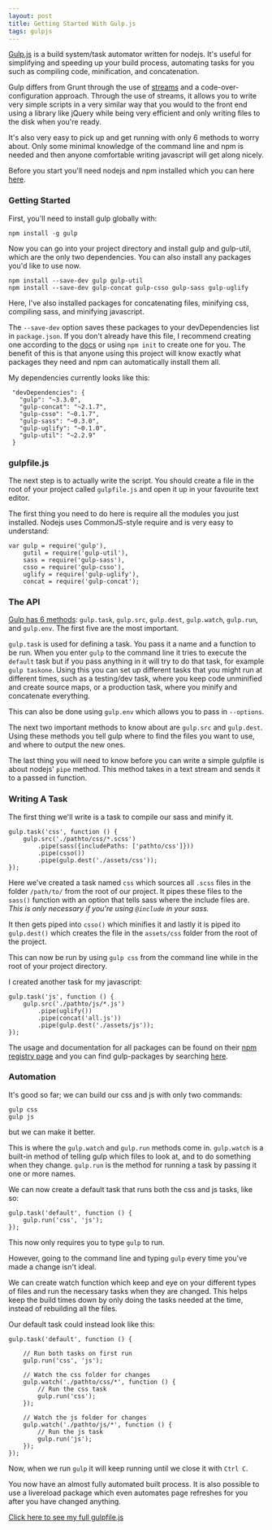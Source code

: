 ```yaml
---
layout: post
title: Getting Started With Gulp.js
tags: gulpjs
---
```


[Gulp.js](http://gulpjs.com/) is a build system/task automator written for nodejs. It's useful for simplifying and speeding up your build process, automating tasks for you such as compiling code, minification, and concatenation.

Gulp differs from Grunt through the use of [streams](http://nodejs.org/api/stream.html) and a code-over-configuration approach. Through the use of streams, it allows you to write very simple scripts in a very similar way that you would to the front end using a library like jQuery while being very efficient and only writing files to the disk when you're ready.

It's also very easy to pick up and get running with only 6 methods to worry about. Only some minimal knowledge of the command line and npm is needed and then anyone comfortable writing javascript will get along nicely.

Before you start you'll need nodejs and npm installed which you can here [here](http://nodejs.org/).


### Getting Started

First, you'll need to install gulp globally with:

    npm install -g gulp

Now you can go into your project directory and install gulp and gulp-util, which are the only two dependencies. You can also install any packages you'd like to use now.

    npm install --save-dev gulp gulp-util
    npm install --save-dev gulp-concat gulp-csso gulp-sass gulp-uglify

Here, I've also installed packages for concatenating files, minifying css, compiling sass, and minifying javascript.

The `--save-dev` option saves these packages to your devDependencies list in `package.json`. If you don't already have this file, I recommend creating one according to the [docs](https://npmjs.org/doc/json.html) or using `npm init` to create one for you. The benefit of this is that anyone using this project will know exactly what packages they need and npm can automatically install them all.

My dependencies currently looks like this:

	 "devDependencies": {
	   "gulp": "~3.3.0",
	   "gulp-concat": "~2.1.7",
	   "gulp-csso": "~0.1.7",
	   "gulp-sass": "~0.3.0",
	   "gulp-uglify": "~0.1.0",
	   "gulp-util": "~2.2.9"
	 }

### gulpfile.js

The next step is to actually write the script. You should create a file in the root of your project called `gulpfile.js` and open it up in your favourite text editor.

The first thing you need to do here is require all the modules you just installed. Nodejs uses CommonJS-style require and is very easy to understand:

	var gulp = require('gulp'),
	    gutil = require('gulp-util'),
	    sass = require('gulp-sass'),
	    csso = require('gulp-csso'),
	    uglify = require('gulp-uglify'),
	    concat = require('gulp-concat');

### The API

[Gulp has 6 methods](https://github.com/gulpjs/gulp/blob/master/docs/API.md): `gulp.task`, `gulp.src`, `gulp.dest`, `gulp.watch`, `gulp.run`, and `gulp.env`. The first five are the most important.

`gulp.task` is used for defining a task. You pass it a name and a function to be run. When you enter `gulp` to the command line it tries to execute the `default` task but if you pass anything in it will try to do that task, for example `gulp taskone`. Using this you can set up different tasks that you might run at different times, such as a testing/dev task, where you keep code unminified and create source maps, or a production task, where you minify and concatenate everything.

This can also be done using `gulp.env` which allows you to pass in `--options`.

The next two important methods to know about are `gulp.src` and `gulp.dest`. Using these methods you tell gulp where to find the files you want to use, and where to output the new ones.

The last thing you will need to know before you can write a simple gulpfile is about nodejs' `pipe` method. This method takes in a text stream and sends it to a passed in function.

### Writing A Task

The first thing we'll write is a task to compile our sass and minify it.

	gulp.task('css', function () {
	    gulp.src('./pathto/css/*.scss')
	        .pipe(sass({includePaths: ['pathto/css']}))
	        .pipe(csso())
	        .pipe(gulp.dest('./assets/css'));
	});

Here we've created a task named `css` which sources all `.scss` files in the folder `/path/to/` from the root of our project. It pipes these files to the `sass()` function with an option that tells sass where the include files are.
*This is only necessary if you're using `@include` in your sass.*

It then gets piped into `csso()` which minifies it and lastly it is piped ito `gulp.dest()` which creates the file in the `assets/css` folder from the root of the project.

This can now be run by using `gulp css` from the command line while in the root of your project directory.

I created another task for my javascript:

	gulp.task('js', function () {
	    gulp.src('./pathto/js/*.js')
	        .pipe(uglify())
	        .pipe(concat('all.js'))
	        .pipe(gulp.dest('./assets/js'));
	});

The usage and documentation for all packages can be found  on their [npm registry page](https://npmjs.org/) and you can find gulp-packages by searching [here](http://gratimax.github.io/search-gulp-plugins/).

### Automation

It's good so far; we can build our css and js with only two commands:

	gulp css
	gulp js

but we can make it better.

This is where the `gulp.watch` and `gulp.run` methods come in. `gulp.watch` is a built-in method of telling gulp which files to look at, and to do something when they change. `gulp.run` is the method for running a task by passing it one or more names.

We can now create a default task that runs both the css and js tasks, like so:

	gulp.task('default', function () {
	    gulp.run('css', 'js');
	});

This now only requires you to type `gulp` to run.

However, going to the command line and typing `gulp` every time you've made a change isn't ideal.

We can create watch function which keep and eye on your different types of files and run the necessary tasks when they are changed. This helps keep the build times down by only doing the tasks needed at the time, instead of rebuilding all the files.

Our default task could instead look like this:

	gulp.task('default', function () {

	    // Run both tasks on first run
	    gulp.run('css', 'js');

	    // Watch the css folder for changes
	    gulp.watch('./pathto/css/*', function () {
	    	// Run the css task
	        gulp.run('css');
	    });

	    // Watch the js folder for changes
	    gulp.watch('./pathto/js/*', function () {
	    	// Run the js task
	        gulp.run('js');
	    });
	});

Now, when we run `gulp` it will keep running until we close it with `Ctrl C`.

You now have an almost fully automated built process. It is also possible to use a livereload package which even automates page refreshes for you after you have changed anything.

[Click here to see my full gulpfile.js](https://github.com/DanReeves/danreeves.github.io/blob/master/gulpfile.js)

